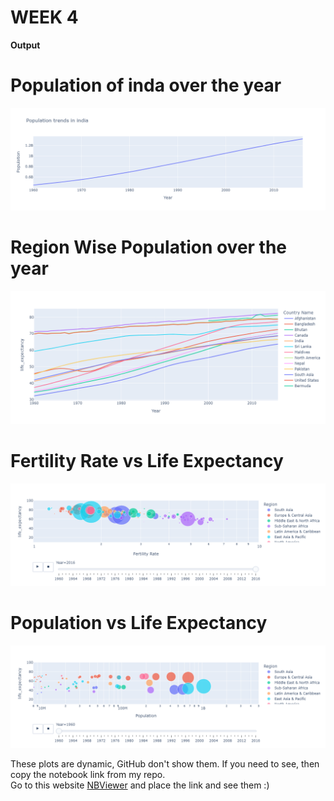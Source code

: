 # WEEK 4
**Output**  
# **Population of inda over the year**
![Alt text](https://github.com/Sanjay-0110/Prep_Insta_repo/blob/main/Output/Population%20of%20inda%20over%20the%20year.png )  
# **Region Wise Population over the year**
![Alt text](https://github.com/Sanjay-0110/Prep_Insta_repo/blob/main/Output/region%20wise%20%20population.png )  
# **Fertility Rate vs Life Expectancy**  
![Alt text](https://github.com/Sanjay-0110/Prep_Insta_repo/blob/main/Output/Fertility%20rate%20vs%20life%20exceptency.png )  
# **Population vs Life Expectancy**  
![Alt text](https://github.com/Sanjay-0110/Prep_Insta_repo/blob/main/Output/population%20vs%20life%20exceptency.png)

These plots are dynamic, GitHub don't show them.
If you need to see, then copy the notebook link from my repo.  
Go to this website [NBViewer](https://nbviewer.org/) and place the link and see them :)
